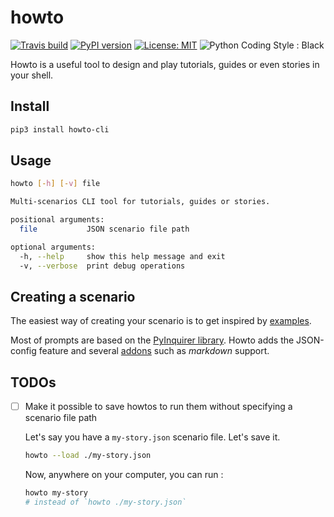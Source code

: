 # howto

[![Travis build](https://travis-ci.com/flavienbwk/howto.svg?branch=master)](https://travis-ci.com/flavienbwk/howto)
[![PyPI version](https://badge.fury.io/py/howto-cli.svg)](https://badge.fury.io/py/howto-cli)
[![License: MIT](https://img.shields.io/badge/License-MIT-yellow.svg)](https://opensource.org/licenses/MIT)
![Python Coding Style : Black](https://img.shields.io/badge/code%20style-black-000000.svg)

Howto is a useful tool to design and play tutorials, guides or even stories in your shell.

## Install

```bash
pip3 install howto-cli
```

## Usage

```bash
howto [-h] [-v] file

Multi-scenarios CLI tool for tutorials, guides or stories.

positional arguments:
  file           JSON scenario file path

optional arguments:
  -h, --help     show this help message and exit
  -v, --verbose  print debug operations
```

## Creating a scenario

The easiest way of creating your scenario is to get inspired by [examples](./examples).

Most of prompts are based on the [PyInquirer library](https://github.com/CITGuru/PyInquirer). Howto adds the JSON-config feature and several [addons](./cli/howto/addons.py) such as _markdown_ support.

## TODOs

- [ ] Make it possible to save howtos to run them without specifying a scenario file path

  Let's say you have a `my-story.json` scenario file. Let's save it.

  ```bash
  howto --load ./my-story.json
  ```

  Now, anywhere on your computer, you can run :

  ```bash
  howto my-story
  # instead of `howto ./my-story.json`
  ```
